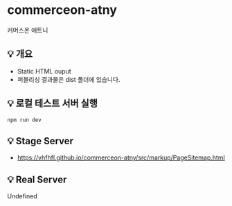 # commerceon-atny
커머스온 애트니

## 💡 개요
- Static HTML ouput
- 퍼블리싱 결과물은 dist 폴더에 있습니다.

## 💡 로컬 테스트 서버 실행
```
npm run dev
```

## 💡 Stage Server
- https://vhfhfl.github.io/commerceon-atny/src/markup/PageSitemap.html

## 💡 Real Server
Undefined
